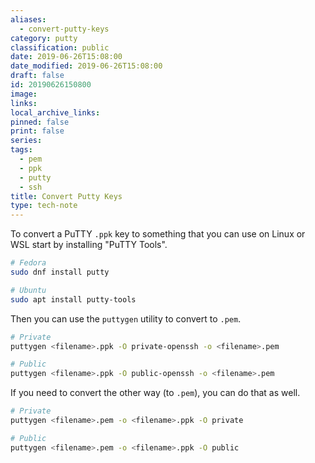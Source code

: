 ```yaml
---
aliases:
  - convert-putty-keys
category: putty
classification: public
date: 2019-06-26T15:08:00
date_modified: 2019-06-26T15:08:00
draft: false
id: 20190626150800
image: 
links: 
local_archive_links: 
pinned: false
print: false
series: 
tags:
  - pem
  - ppk
  - putty
  - ssh
title: Convert Putty Keys
type: tech-note
---
```


To convert a PuTTY `.ppk` key to something that you can use on Linux or WSL start by installing "PuTTY Tools".

```sh
# Fedora
sudo dnf install putty

# Ubuntu
sudo apt install putty-tools
```

Then you can use the `puttygen` utility to convert to `.pem`.

```sh
# Private
puttygen <filename>.ppk -O private-openssh -o <filename>.pem

# Public
puttygen <filename>.ppk -O public-openssh -o <filename>.pem
```

If you need to convert the other way (to `.pem`), you can do that as well.

```sh
# Private
puttygen <filename>.pem -o <filename>.ppk -O private

# Public
puttygen <filename>.pem -o <filename>.ppk -O public
```